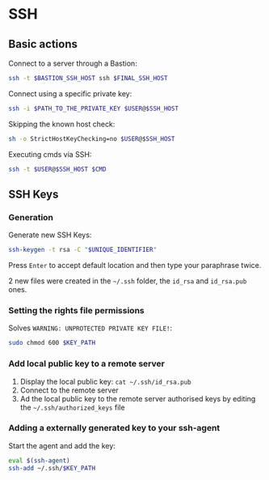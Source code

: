 # SSH

## Basic actions

Connect to a server through a Bastion:

```bash
ssh -t $BASTION_SSH_HOST ssh $FINAL_SSH_HOST
```

Connect using a specific private key:

```bash
ssh -i $PATH_TO_THE_PRIVATE_KEY $USER@$SSH_HOST
```

Skipping the known host check:

```bash
sh -o StrictHostKeyChecking=no $USER@$SSH_HOST
```

Executing cmds via SSH:

```bash
ssh -t $USER@$SSH_HOST $CMD
```

## SSH Keys

### Generation

Generate new SSH Keys:

```bash
ssh-keygen -t rsa -C "$UNIQUE_IDENTIFIER"
```

Press `Enter` to accept default location and then type your paraphrase twice.

2 new files were created in the `~/.ssh` folder, the `id_rsa` and `id_rsa.pub` ones.

### Setting the rights file permissions

Solves `WARNING: UNPROTECTED PRIVATE KEY FILE!`:

```bash
sudo chmod 600 $KEY_PATH
```

### Add local public key to a remote server

1. Display the local public key: `cat ~/.ssh/id_rsa.pub`
2. Connect to the remote server
3. Ad the local public key to the remote server authorised keys by editing the `~/.ssh/authorized_keys` file

### Adding a externally generated key to your ssh-agent

Start the agent and add the key:

```bash
eval $(ssh-agent)
ssh-add ~/.ssh/$KEY_PATH
```
